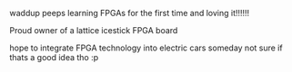 

waddup peeps learning FPGAs for the first time and loving it!!!!!! 

Proud owner of a lattice icestick FPGA board

hope to integrate FPGA technology into electric cars someday not sure if thats a good idea tho :p
